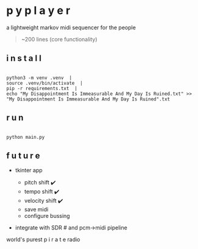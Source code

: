 # p y p l a y e r
a lightweight markov midi sequencer for the people
> ~200 lines (core functionality)

## i n s t a l l  
<code>
python3 -m venv .venv  |  
source .venv/bin/activate  |  
pip -r requirements.txt  |  
echo "My Disappointment Is Immeasurable And My Day Is Ruined.txt" >> "My Disappointment Is Immeasurable And My Day Is Ruined".txt
</code>

## r u n
<code>
python main.py
</code>

## f u t u r e
- tkinter app
  - pitch shift ✔️
  - tempo shift ✔️
  - velocity shift ✔️
  - save midi
  - configure bussing

- integrate with SDR # and pcm->midi pipeline

world's purest p i r a t e radio
